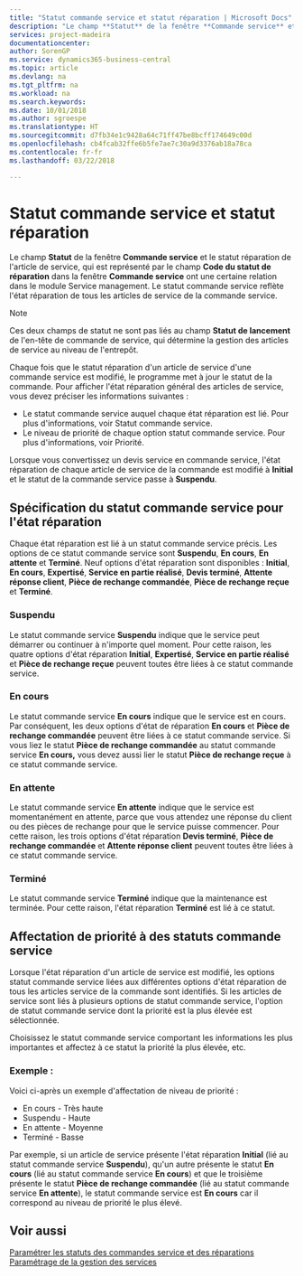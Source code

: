 ```yaml
---
title: "Statut commande service et statut réparation | Microsoft Docs"
description: "Le champ **Statut** de la fenêtre **Commande service** et le statut réparation de l'article de service, qui est représenté par le champ **Code du statut de réparation** dans la fenêtre **Commande service** ont une certaine relation dans le module Service management. Le statut commande service reflète l'état réparation de tous les articles de service de la commande service."
services: project-madeira
documentationcenter: 
author: SorenGP
ms.service: dynamics365-business-central
ms.topic: article
ms.devlang: na
ms.tgt_pltfrm: na
ms.workload: na
ms.search.keywords: 
ms.date: 10/01/2018
ms.author: sgroespe
ms.translationtype: HT
ms.sourcegitcommit: d7fb34e1c9428a64c71ff47be8bcff174649c00d
ms.openlocfilehash: cb4fcab32ffe6b5fe7ae7c30a9d3376ab18a78ca
ms.contentlocale: fr-fr
ms.lasthandoff: 03/22/2018

---
```

# <a name="service-order-status-and-repair-status"></a>Statut commande service et statut réparation
Le champ **Statut** de la fenêtre **Commande service** et le statut réparation de l'article de service, qui est représenté par le champ **Code du statut de réparation** dans la fenêtre **Commande service** ont une certaine relation dans le module Service management. Le statut commande service reflète l'état réparation de tous les articles de service de la commande service.  
  
> [!NOTE]  
>  Ces deux champs de statut ne sont pas liés au champ **Statut de lancement** de l'en\-tête de commande de service, qui détermine la gestion des articles de service au niveau de l'entrepôt.  
  
 Chaque fois que le statut réparation d'un article de service d'une commande service est modifié, le programme met à jour le statut de la commande. Pour afficher l'état réparation général des articles de service, vous devez préciser les informations suivantes :  
  
* Le statut commande service auquel chaque état réparation est lié. Pour plus d'informations, voir Statut commande service.  
* Le niveau de priorité de chaque option statut commande service. Pour plus d'informations, voir Priorité.  
  
 Lorsque vous convertissez un devis service en commande service, l'état réparation de chaque article de service de la commande est modifié à **Initial** et le statut de la commande service passe à **Suspendu**.  
  
## <a name="specifying-service-order-status-for-repair-status"></a>Spécification du statut commande service pour l'état réparation  
Chaque état réparation est lié à un statut commande service précis. Les options de ce statut commande service sont **Suspendu**, **En cours**, **En attente** et **Terminé**. Neuf options d'état réparation sont disponibles : **Initial**, **En cours**, **Expertisé**, **Service en partie réalisé**, **Devis terminé**, **Attente réponse client**, **Pièce de rechange commandée**, **Pièce de rechange reçue** et **Terminé**.  
  
### <a name="pending"></a>Suspendu  
Le statut commande service **Suspendu** indique que le service peut démarrer ou continuer à n'importe quel moment. Pour cette raison, les quatre options d'état réparation **Initial**, **Expertisé**, **Service en partie réalisé** et **Pièce de rechange reçue** peuvent toutes être liées à ce statut commande service.  
  
### <a name="in-process"></a>En cours  
Le statut commande service **En cours** indique que le service est en cours. Par conséquent, les deux options d'état de réparation **En cours** et **Pièce de rechange commandée** peuvent être liées à ce statut commande service. Si vous liez le statut **Pièce de rechange commandée** au statut commande service **En cours,** vous devez aussi lier le statut **Pièce de rechange reçue** à ce statut commande service.  
  
### <a name="on-hold"></a>En attente  
Le statut commande service **En attente** indique que le service est momentanément en attente, parce que vous attendez une réponse du client ou des pièces de rechange pour que le service puisse commencer. Pour cette raison, les trois options d'état réparation **Devis terminé**, **Pièce de rechange commandée** et **Attente réponse client** peuvent toutes être liées à ce statut commande service.  
  
### <a name="finished"></a>Terminé  
Le statut commande service **Terminé** indique que la maintenance est terminée. Pour cette raison, l'état réparation **Terminé** est lié à ce statut.  
  
## <a name="assigning-priority-to-service-order-status"></a>Affectation de priorité à des statuts commande service  
Lorsque l'état réparation d'un article de service est modifié, les options statut commande service liées aux différentes options d'état réparation de tous les articles service de la commande sont identifiés. Si les articles de service sont liés à plusieurs options de statut commande service, l'option de statut commande service dont la priorité est la plus élevée est sélectionnée.  
  
Choisissez le statut commande service comportant les informations les plus importantes et affectez à ce statut la priorité la plus élevée, etc.  
  
### <a name="example"></a>Exemple :  
Voici ci-après un exemple d'affectation de niveau de priorité :  
  
* En cours - Très haute  
* Suspendu - Haute  
* En attente - Moyenne  
* Terminé - Basse  
  
Par exemple, si un article de service présente l'état réparation **Initial** (lié au statut commande service **Suspendu**), qu'un autre présente le statut **En cours** (lié au statut commande service **En cours**) et que le troisième présente le statut **Pièce de rechange commandée** (lié au statut commande service **En attente**), le statut commande service est **En cours** car il correspond au niveau de priorité le plus élevé.  
  
## <a name="see-also"></a>Voir aussi  
[Paramétrer les statuts des commandes service et des réparations](service-order-repair-status.md)  
[Paramétrage de la gestion des services](service-setup-service.md)  

